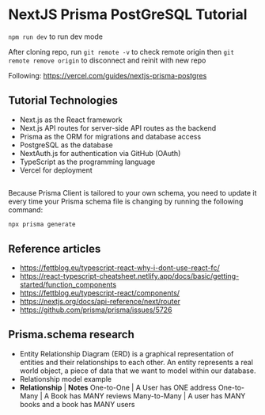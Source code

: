 # NextJS Prisma PostGreSQL Tutorial

`npm run dev` to run dev mode

After cloning repo, run `git remote -v` to check remote origin then `git remote remove origin` to disconnect and reinit with new repo

Following: https://vercel.com/guides/nextjs-prisma-postgres

## Tutorial Technologies
- Next.js as the React framework
- Next.js API routes for server-side API routes as the backend
- Prisma as the ORM for migrations and database access
- PostgreSQL as the database
- NextAuth.js for authentication via GitHub (OAuth)
- TypeScript as the programming language
- Vercel for deployment

##
Because Prisma Client is tailored to your own schema, you need to update it every time your Prisma schema file is changing by running the following command:

`npx prisma generate`

## Reference articles
- https://fettblog.eu/typescript-react-why-i-dont-use-react-fc/
- https://react-typescript-cheatsheet.netlify.app/docs/basic/getting-started/function_components
- https://fettblog.eu/typescript-react/components/
- https://nextjs.org/docs/api-reference/next/router
- https://github.com/prisma/prisma/issues/5726

## Prisma.schema research

- Entity Relationship Diagram (ERD) is a graphical representation of entities and their relationships to each other. An entity represents a real world object, a piece of data that we want to model within our database.
- Relationship model example
- **Relationship**  |   **Notes**
One-to-One	        |   A User has ONE address
One-to-Many	        |   A Book has MANY reviews
Many-to-Many        |	A user has MANY books and a book has MANY users